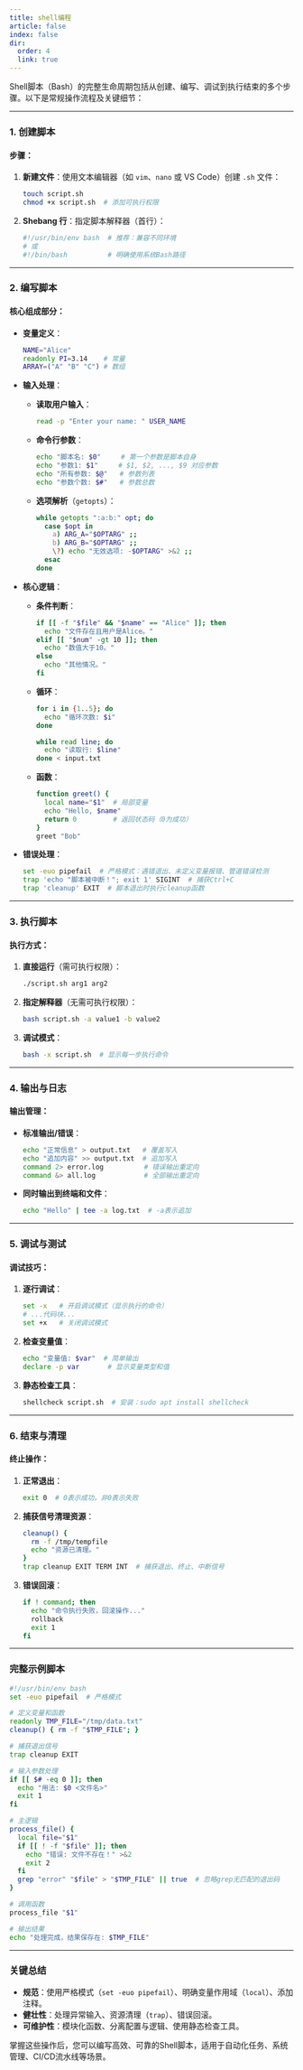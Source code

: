 ```yaml
---
title: shell编程
article: false
index: false
dir:
  order: 4
  link: true
---
```


Shell脚本（Bash）的完整生命周期包括从创建、编写、调试到执行结束的多个步骤。以下是常规操作流程及关键细节：

---

### **1. 创建脚本**
#### 步骤：
1. **新建文件**：使用文本编辑器（如 `vim`、`nano` 或 VS Code）创建 `.sh` 文件：
   ```bash
   touch script.sh
   chmod +x script.sh  # 添加可执行权限
   ```

2. **Shebang 行**：指定脚本解释器（首行）：
   ```bash
   #!/usr/bin/env bash  # 推荐：兼容不同环境
   # 或
   #!/bin/bash          # 明确使用系统Bash路径
   ```

---

### **2. 编写脚本**
#### 核心组成部分：
- **变量定义**：
  ```bash
  NAME="Alice"
  readonly PI=3.14    # 常量
  ARRAY=("A" "B" "C") # 数组
  ```

- **输入处理**：
  - **读取用户输入**：
    ```bash
    read -p "Enter your name: " USER_NAME
    ```
  - **命令行参数**：
    ```bash
    echo "脚本名: $0"     # 第一个参数是脚本自身
    echo "参数1: $1"     # $1, $2, ..., $9 对应参数
    echo "所有参数: $@"   # 参数列表
    echo "参数个数: $#"   # 参数总数
    ```

  - **选项解析**（`getopts`）：
    ```bash
    while getopts ":a:b:" opt; do
      case $opt in
        a) ARG_A="$OPTARG" ;;
        b) ARG_B="$OPTARG" ;;
        \?) echo "无效选项: -$OPTARG" >&2 ;;
      esac
    done
    ```

- **核心逻辑**：
  - **条件判断**：
    ```bash
    if [[ -f "$file" && "$name" == "Alice" ]]; then
      echo "文件存在且用户是Alice。"
    elif [[ "$num" -gt 10 ]]; then
      echo "数值大于10。"
    else
      echo "其他情况。"
    fi
    ```

  - **循环**：
    ```bash
    for i in {1..5}; do
      echo "循环次数: $i"
    done
    
    while read line; do
      echo "读取行: $line"
    done < input.txt
    ```

  - **函数**：
    ```bash
    function greet() {
      local name="$1"  # 局部变量
      echo "Hello, $name"
      return 0         # 返回状态码（0为成功）
    }
    greet "Bob"
    ```

- **错误处理**：
  ```bash
  set -euo pipefail  # 严格模式：遇错退出、未定义变量报错、管道错误检测
  trap 'echo "脚本被中断！"; exit 1' SIGINT  # 捕获Ctrl+C
  trap 'cleanup' EXIT  # 脚本退出时执行cleanup函数
  ```

---

### **3. 执行脚本**
#### 执行方式：
1. **直接运行**（需可执行权限）：
   ```bash
   ./script.sh arg1 arg2
   ```

2. **指定解释器**（无需可执行权限）：
   ```bash
   bash script.sh -a value1 -b value2
   ```

3. **调试模式**：
   ```bash
   bash -x script.sh  # 显示每一步执行命令
   ```

---

### **4. 输出与日志**
#### 输出管理：
- **标准输出/错误**：
  ```bash
  echo "正常信息" > output.txt   # 覆盖写入
  echo "追加内容" >> output.txt  # 追加写入
  command 2> error.log          # 错误输出重定向
  command &> all.log            # 全部输出重定向
  ```

- **同时输出到终端和文件**：
  ```bash
  echo "Hello" | tee -a log.txt  # -a表示追加
  ```

---

### **5. 调试与测试**
#### 调试技巧：
1. **逐行调试**：
   ```bash
   set -x   # 开启调试模式（显示执行的命令）
   # ...代码块...
   set +x   # 关闭调试模式
   ```

2. **检查变量值**：
   ```bash
   echo "变量值: $var"  # 简单输出
   declare -p var       # 显示变量类型和值
   ```

3. **静态检查工具**：
   ```bash
   shellcheck script.sh  # 安装：sudo apt install shellcheck
   ```

---

### **6. 结束与清理**
#### 终止操作：
1. **正常退出**：
   ```bash
   exit 0  # 0表示成功，非0表示失败
   ```

2. **捕获信号清理资源**：
   ```bash
   cleanup() {
     rm -f /tmp/tempfile
     echo "资源已清理。"
   }
   trap cleanup EXIT TERM INT  # 捕获退出、终止、中断信号
   ```

3. **错误回滚**：
   ```bash
   if ! command; then
     echo "命令执行失败，回滚操作..."
     rollback
     exit 1
   fi
   ```

---

### **完整示例脚本**
```bash
#!/usr/bin/env bash
set -euo pipefail  # 严格模式

# 定义变量和函数
readonly TMP_FILE="/tmp/data.txt"
cleanup() { rm -f "$TMP_FILE"; }

# 捕获退出信号
trap cleanup EXIT

# 输入参数处理
if [[ $# -eq 0 ]]; then
  echo "用法: $0 <文件名>"
  exit 1
fi

# 主逻辑
process_file() {
  local file="$1"
  if [[ ! -f "$file" ]]; then
    echo "错误: 文件不存在！" >&2
    exit 2
  fi
  grep "error" "$file" > "$TMP_FILE" || true  # 忽略grep无匹配的退出码
}

# 调用函数
process_file "$1"

# 输出结果
echo "处理完成，结果保存在: $TMP_FILE"
```

---

### **关键总结**
- **规范**：使用严格模式（`set -euo pipefail`）、明确变量作用域（`local`）、添加注释。
- **健壮性**：处理异常输入、资源清理（`trap`）、错误回滚。
- **可维护性**：模块化函数、分离配置与逻辑、使用静态检查工具。

掌握这些操作后，您可以编写高效、可靠的Shell脚本，适用于自动化任务、系统管理、CI/CD流水线等场景。
